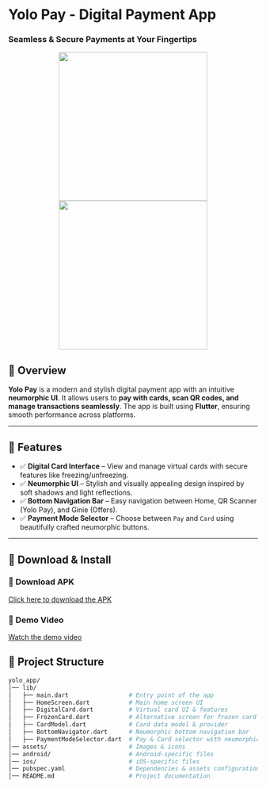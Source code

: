 # **Yolo Pay - Digital Payment App**  
### **Seamless & Secure Payments at Your Fingertips**  

<p align="center">  
  <img src="https://github.com/user-attachments/assets/32aa5de5-0ada-40fa-968b-71a390b3f998" width="300" />
  <img src="https://github.com/user-attachments/assets/6f8968e6-9704-442e-b57a-ac40cf60d06a" width="300" />
</p>

## **📌 Overview**  
**Yolo Pay** is a modern and stylish digital payment app with an intuitive **neumorphic UI**. It allows users to **pay with cards, scan QR codes, and manage transactions seamlessly**. The app is built using **Flutter**, ensuring smooth performance across platforms.  

---

## **🚀 Features**  
- ✅ **Digital Card Interface** – View and manage virtual cards with secure features like freezing/unfreezing.  
- ✅ **Neumorphic UI** – Stylish and visually appealing design inspired by soft shadows and light reflections.  
- ✅ **Bottom Navigation Bar** – Easy navigation between Home, QR Scanner (Yolo Pay), and Ginie (Offers).  
- ✅ **Payment Mode Selector** – Choose between `Pay` and `Card` using beautifully crafted neumorphic buttons.  

---

## 📲 Download & Install  

### 🔗 Download APK  
[Click here to download the APK](https://drive.google.com/file/d/1AMUNj-oy-MhxsTBKLSwfV7SeWFwsLI3r/view?usp=sharing)  

### 🎥 Demo Video  
[Watch the demo video](https://drive.google.com/file/d/1m-ItHqB-daiWAPaxfsW3KOv3kx_99mJk/view?usp=sharing)  



## **📂 Project Structure**  

```bash
yolo_app/
│── lib/
│   ├── main.dart                 # Entry point of the app
│   ├── HomeScreen.dart           # Main home screen UI
│   ├── DigitalCard.dart          # Virtual card UI & features
│   ├── FrozenCard.dart           # Alternative screen for frozen card state
│   ├── CardModel.dart            # Card data model & provider
│   ├── BottomNavigator.dart      # Neumorphic bottom navigation bar
│   ├── PaymentModeSelector.dart  # Pay & Card selector with neumorphic buttons
│── assets/                       # Images & icons
│── android/                      # Android-specific files
│── ios/                          # iOS-specific files
│── pubspec.yaml                  # Dependencies & assets configuration
│── README.md                     # Project documentation
